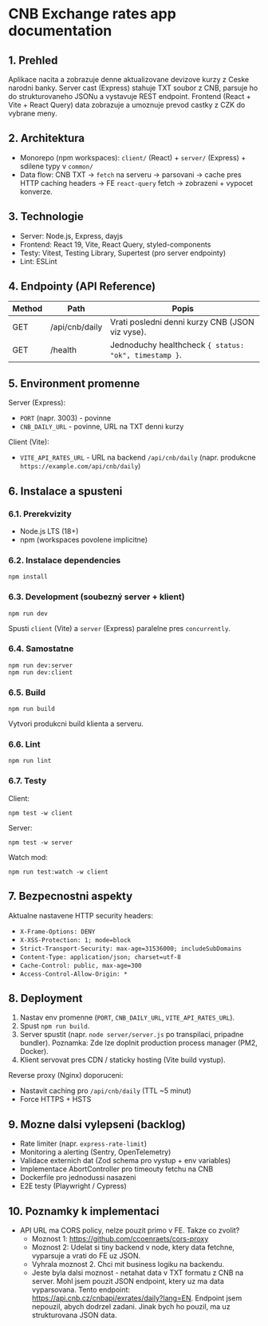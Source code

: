 # CNB Exchange rates app documentation

## 1. Prehled
Aplikace nacita a zobrazuje denne aktualizovane devizove kurzy z Ceske narodni banky. Server cast (Express) stahuje TXT soubor z CNB, parsuje ho do strukturovaneho JSONu a vystavuje REST endpoint. Frontend (React + Vite + React Query) data zobrazuje a umoznuje prevod castky z CZK do vybrane meny.

## 2. Architektura
- Monorepo (npm workspaces): `client/` (React) + `server/` (Express) + sdilene typy v `common/`
- Data flow: CNB TXT -> `fetch` na serveru -> parsovani -> cache pres HTTP caching headers -> FE `react-query` fetch -> zobrazeni + vypocet konverze.

## 3. Technologie
- Server: Node.js, Express, dayjs
- Frontend: React 19, Vite, React Query, styled-components
- Testy: Vitest, Testing Library, Supertest (pro server endpointy)
- Lint: ESLint

## 4. Endpointy (API Reference)
| Method | Path | Popis |
|--------|------|-------|
| GET | /api/cnb/daily | Vrati posledni denni kurzy CNB (JSON viz vyse). |
| GET | /health | Jednoduchy healthcheck `{ status: "ok", timestamp }`. |

## 5. Environment promenne
Server (Express):
- `PORT` (napr. 3003) - povinne
- `CNB_DAILY_URL` - povinne, URL na TXT denni kurzy

Client (Vite):
- `VITE_API_RATES_URL` - URL na backend `/api/cnb/daily` (napr. produkcne `https://example.com/api/cnb/daily`)

## 6. Instalace a spusteni
### 6.1. Prerekvizity
- Node.js LTS (18+)
- npm (workspaces povolene implicitne)

### 6.2. Instalace dependencies
```
npm install
```

### 6.3. Development (soubezný server + klient)
```
npm run dev
```
Spusti `client` (Vite) a `server` (Express) paralelne pres `concurrently`.

### 6.4. Samostatne
```
npm run dev:server
npm run dev:client
```

### 6.5. Build
```
npm run build
```
Vytvori produkcni build klienta a serveru.

### 6.6. Lint
```
npm run lint
```

### 6.7. Testy
Client:
```
npm test -w client
```
Server:
```
npm test -w server
```
Watch mod:
```
npm run test:watch -w client
```

## 7. Bezpecnostni aspekty
Aktualne nastavene HTTP security headers:
- `X-Frame-Options: DENY`
- `X-XSS-Protection: 1; mode=block`
- `Strict-Transport-Security: max-age=31536000; includeSubDomains`
- `Content-Type: application/json; charset=utf-8`
- `Cache-Control: public, max-age=300`
- `Access-Control-Allow-Origin: *`

## 8. Deployment
1. Nastav env promenne (`PORT`, `CNB_DAILY_URL`, `VITE_API_RATES_URL`).
2. Spust `npm run build`.
3. Server spustit (napr. `node server/server.js` po transpilaci, pripadne bundler). Poznamka: Zde lze doplnit production process manager (PM2, Docker).
4. Klient servovat pres CDN / staticky hosting (Vite build vystup).

Reverse proxy (Nginx) doporuceni:
- Nastavit caching pro `/api/cnb/daily` (TTL ~5 minut)
- Force HTTPS + HSTS

## 9. Mozne dalsi vylepseni (backlog)
- Rate limiter (napr. `express-rate-limit`)
- Monitoring a alerting (Sentry, OpenTelemetry)
- Validace externich dat (Zod schema pro vystup + env variables)
- Implementace AbortController pro timeouty fetchu na CNB
- Dockerfile pro jednodussi nasazeni
- E2E testy (Playwright / Cypress)


## 10. Poznamky k implementaci

- API URL ma CORS policy, nelze pouzit primo v FE. Takze co zvolit? 
    - Moznost 1: https://github.com/ccoenraets/cors-proxy
    - Moznost 2: Udelat si tiny backend v node, ktery data fetchne, vyparsuje a vrati do FE uz JSON.
    - Vyhrala moznost 2. Chci mit business logiku na backendu.
    - Jeste byla dalsi moznost - netahat data v TXT formatu z CNB na server. Mohl jsem pouzit JSON endpoint, ktery uz ma data vyparsovana. Tento endpoint: https://api.cnb.cz/cnbapi/exrates/daily?lang=EN. Endpoint jsem nepouzil, abych dodrzel zadani. Jinak bych ho pouzil, ma uz strukturovana  JSON data.
